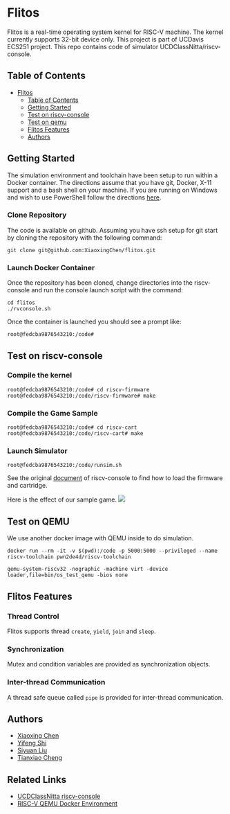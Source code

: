 
# Flitos

Flitos is a real-time operating system kernel for RISC-V machine. 
The kernel currently supports 32-bit device only. 
This project is part of UCDavis ECS251 project.
This repo contains code of simulator UCDClassNitta/riscv-console.

## Table of Contents

* [Flitos](#risc-v-console-simulator)
    * [Table of Contents](#table-of-contents)
    * [Getting Started](#getting-started)
    * [Test on riscv-console](#test-on-riscv-console)
    * [Test on qemu](#test-on-qemu)
    * [Flitos Features](#flitos-features)
    * [Authors](#authors)


## Getting Started
The simulation environment and toolchain have been setup to run within a Docker container. The directions assume that you have git, Docker, X-11 support and a bash shell on your machine. If you are running on Windows and wish to use PowerShell follow the directions [here](docs/powershell.md). 

### Clone Repository
The code is available on github. Assuming you have ssh setup for git start by cloning the repository with the following command:
```
git clone git@github.com:XiaoxingChen/flitos.git
```

### Launch Docker Container
Once the repository has been cloned, change directories into the riscv-console and run the console launch script with the command:
```
cd flitos
./rvconsole.sh
```
Once the container is launched you should see a prompt like:
```
root@fedcba9876543210:/code#
```

## Test on riscv-console

### Compile the kernel

```
root@fedcba9876543210:/code# cd riscv-firmware
root@fedcba9876543210:/code/riscv-firmware# make
```

### Compile the Game Sample

```
root@fedcba9876543210:/code# cd riscv-cart
root@fedcba9876543210:/code/riscv-cart# make
```

### Launch Simulator

```
root@fedcba9876543210:/code/runsim.sh
```

See the original [document](https://github.com/UCDClassNitta/riscv-console/blob/main/README.md#getting-started) of riscv-console
to find how to load the firmware and cartridge.

Here is the effect of our sample game.
![](https://user-images.githubusercontent.com/16934019/205567793-e140dccb-6c8a-48c9-9d58-3fa1a6dfb489.gif)


## Test on QEMU

We use another docker image with QEMU inside to do simulation.

```
docker run --rm -it -v $(pwd):/code -p 5000:5000 --privileged --name riscv-toolchain pwn2de4d/riscv-toolchain
```

```
qemu-system-riscv32 -nographic -machine virt -device loader,file=bin/os_test_qemu -bios none
```

## Flitos Features
### Thread Control

Flitos supports thread `create`, `yield`, `join` and `sleep`.

### Synchronization

Mutex and condition variables are provided as synchronization objects.

### Inter-thread Communication

A thread safe queue called `pipe` is provided for inter-thread communication.

## Authors

- [Xiaoxing Chen](https://github.com/XiaoxingChen)
- [Yifeng Shi](https://github.com/Sterfan-shi)
- [Siyuan Liu](https://github.com/uilnauyisDP)
- [Tianxiao Cheng](https://github.com/tttxcheng) 

## Related Links

- [UCDClassNitta riscv-console](https://github.com/UCDClassNitta/riscv-console) 
- [RISC-V QEMU Docker Environment](https://github.com/zer0pwned/RISCVDockerEnv)
